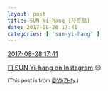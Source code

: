 ```yaml
---
layout: post
title: SUN Yi-hang (孙亦航)
date: 2017-08-28 17:41
categories: [ 'sun-yi-hang' ]
---
```


<div class="weibo-info">
  <a href="http://weibo.com/2565158051/FjcP02jlX">2017-08-28 17:41</a>
</div>

[❏ SUN Yi-hang on Instagram](https://www.instagram.com/p/BYVS5Q9jmP3/) :relieved:

<!-- more -->

<small>(This post is from [@YXZHty](http://weibo.com/2565158051).)</small>
